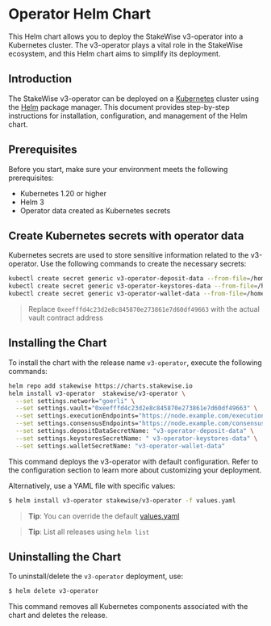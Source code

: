 # Operator Helm Chart

This Helm chart allows you to deploy the StakeWise v3-operator into a Kubernetes cluster. The v3-operator plays a vital role in the StakeWise ecosystem, and this Helm chart aims to simplify its deployment.

## Introduction

The StakeWise v3-operator can be deployed on a [Kubernetes](http://kubernetes.io) cluster using the [Helm](https://helm.sh) package manager. This document provides step-by-step instructions for installation, configuration, and management of the Helm chart.

## Prerequisites

Before you start, make sure your environment meets the following prerequisites:

- Kubernetes 1.20 or higher
- Helm 3
- Operator data created as Kubernetes secrets

## Create Kubernetes secrets with operator data

Kubernetes secrets are used to store sensitive information related to the v3-operator. Use the following commands to create the necessary secrets:

```bash
kubectl create secret generic v3-operator-deposit-data --from-file=/home/username/.stakewise/0xeefffd4c23d2e8c845870e273861e7d60df49663/deposit_data.json
kubectl create secret generic v3-operator-keystores-data --from-file=/home/username/.stakewise/0xeefffd4c23d2e8c845870e273861e7d60df49663/keystores
kubectl create secret generic v3-operator-wallet-data --from-file=/home/username/.stakewise/0xeefffd4c23d2e8c845870e273861e7d60df49663/wallet
```

> Replace `0xeefffd4c23d2e8c845870e273861e7d60df49663` with the actual vault contract address

## Installing the Chart

To install the chart with the release name `v3-operator`, execute the following commands:

```bash
helm repo add stakewise https://charts.stakewise.io
helm install v3-operator  stakewise/v3-operator \
  --set settings.network="goerli" \
  --set settings.vault="0xeefffd4c23d2e8c845870e273861e7d60df49663" \
  --set settings.executionEndpoints="https://node.example.com/execution" \
  --set settings.consensusEndpoints="https://node.example.com/consensus" \
  --set settings.depositDataSecretName: "v3-operator-deposit-data" \
  --set settings.keystoresSecretName: " v3-operator-keystores-data" \
  --set settings.walletSecretName: "v3-operator-wallet-data"
```

This command deploys the v3-operator with default configuration. Refer to the configuration section to learn more about customizing your deployment.

Alternatively, use a YAML file with specific values:

```bash
$ helm install v3-operator stakewise/v3-operator -f values.yaml
```

> **Tip**: You can override the default [values.yaml](values.yaml)

> **Tip**: List all releases using `helm list`

## Uninstalling the Chart

To uninstall/delete the `v3-operator` deployment, use:

```bash
$ helm delete v3-operator
```

This command removes all Kubernetes components associated with the chart and deletes the release.

